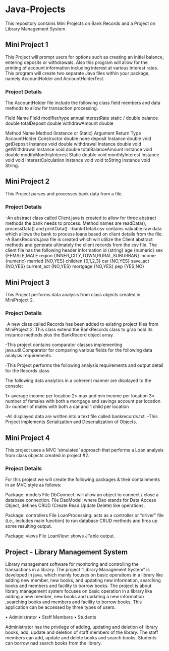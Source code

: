 # Java-Projects
This repository contains Mini Projects on Bank Records and a Project on Library Management System.

## Mini Project 1
This Project will prompt users for options such as creating an initial balance, entering deposits or withdrawals. Also this program will allow for the printing of account information including interest at various interest rates. This program will create two separate Java files within your package, namely AccountHolder and AccountHolderTest.

### Project Details
The AccountHolder file include the following class field members and data methods to allow for transaction processing.

Field Name Field modifier/type annualInterestRate static / double balance double totalDeposit double withdrawAmount double

Method Name Method (Instance or Static) Argument Return Type AccountHolder Constructor double none deposit Instance double void getDeposit Instance void double withdrawal Instance double void getWithdrawal Instance void double totalBalanceAmount Instance void double modifyMonthlyInterest Static double void monthlyInterest Instance void void interestCalculation Instance void void toString Instance void String.


## Mini Project 2
This Project parses and processes bank data from a file.

### Project Details
-An abstract class called Client.java is created to allow for three abstract methods the bank needs to process. Method names are readData(), processData() and printData(). -bank-Detail.csv contains valuable raw data which allows the bank to process loans based on client details from the file. 
-A BankRecords.java file is created which will utilize the Client abstract methods and generate ultimately the client records from the csv file. 
The client file has the following header information 
id {string} 
age {numeric}
sex {FEMALE,MALE region {INNER_CITY,TOWN,RURAL,SUBURBAN}
income {numeric}
married {NO,YES}
children {0,1,2,3}
car {NO,YES}
save_act {NO,YES}
current_act {NO,YES}
mortgage {NO,YES}
pep {YES,NO}



## Mini Project 3
This Project performs data analysis from class objects created in MiniProject 2.

### Project Details

-A new class called Records has been added to existing project files from MiniProject 2. This class extend the BankRecords class to grab hold its instance methods plus the BankRecord object array.

-This project contains comparator classes implementing java.util.Comparator for comparing various fields for the following data analysis requirements.

-This Project performs the following analysis requirements and output detail for the Records class

The following data analytics in a coherent manner are displayed to the console:

1> average income per location 2> max and min income per location 3> number of females with both a mortgage and savings account per location 3> number of males with both a car and 1 child per location

-All displayed data are written into a text file called bankrecords.txt. -This Project implements Serialization and Deserialization of Objects.



## Mini Project 4
This project uses a MVC ‘simulated’ approach that performs a Loan analysis from class objects created in project #2.

### Project Details  	
For this project we will create the following packages & their containments in an MVC style as follows:

Package: models
File DbConnect: will allow an object to connect / close a database connection.
File DaoModel: where Dao stands for Data Access Object, defines CRUD (Create Read Update Delete) like operations.  

Package: controllers
File LoanProcessing: acts as a controller or “driver” file (i.e., includes main function) to run database CRUD methods and fires up some resulting output.

Package: views
File LoanView: shows JTable output.



## Project - Library Management System
Library management software for monitoring and controlling the transactions in a library. The project “Library Management System” is developed in java, which mainly focuses on basic operations in a library like adding new member, new books, and updating new information, searching books and members and facility to borrow books.
The project is about library management system focuses on basic operation in a library like adding a new member, new books and updating a new information ,searching books and members and facility to borrow books. This application can be accessed by three types of users.  
 
•	Administrator 
•	Staff Members
•	Students
 
Administrator has the privilege of adding, updating and deletion of library books, add, update and deletion of staff members of the library. The staff members can add, update and delete books and search books. Students can borrow  nad search books from the library.
 

